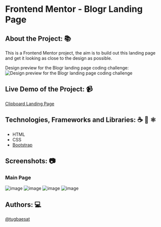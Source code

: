 # Frontend Mentor - Blogr Landing Page

## About the Project: 📚
This is a Frontend Mentor project, the aim is to build out this landing page and get it looking as close to the design as possible.

Design preview for the Blogr landing page coding challenge:
![Design preview for the Blogr landing page coding challenge](./design/desktop-preview.jpg)

## Live Demo of the Project: 📹

[Clipboard Landing Page](https://clipboard-landing-page-challenge.vercel.app)

## Technologies, Frameworks and Libraries: ☕️ 🐍 ⚛️
- HTML
- CSS
- [Bootstrap](https://getbootstrap.com)


## Screenshots: 📷

### Main Page
![image](https://github.com/tugbaesat/landing-page-challenge/assets/114342008/8d3c4524-e7e6-47dd-a829-57c994ae204d)
![image](https://github.com/tugbaesat/landing-page-challenge/assets/114342008/6b1e6dd2-e314-4037-b909-2b4e933a46c7)
![image](https://github.com/tugbaesat/landing-page-challenge/assets/114342008/379a08e5-cab4-4f0f-848c-f238fc15a1f2)
![image](https://github.com/tugbaesat/landing-page-challenge/assets/114342008/bcd13c54-ba64-429d-b3f7-a08a9c9ce006)


## Authors: 💻
[@tugbaesat](https://github.com/tugbaesat)
